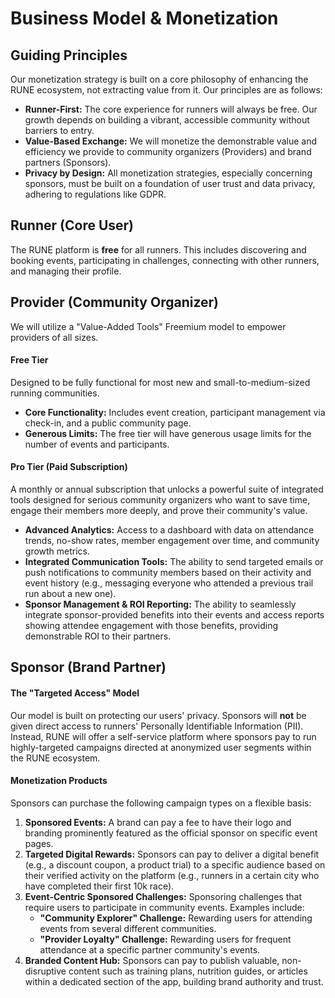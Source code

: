 # Business Model & Monetization

## Guiding Principles

Our monetization strategy is built on a core philosophy of enhancing the RUNE ecosystem, not extracting value from it. Our principles are as follows:

* **Runner-First:** The core experience for runners will always be free. Our growth depends on building a vibrant, accessible community without barriers to entry.
* **Value-Based Exchange:** We will monetize the demonstrable value and efficiency we provide to community organizers (Providers) and brand partners (Sponsors).
* **Privacy by Design:** All monetization strategies, especially concerning sponsors, must be built on a foundation of user trust and data privacy, adhering to regulations like GDPR.

## Runner (Core User)

The RUNE platform is **free** for all runners. This includes discovering and booking events, participating in challenges, connecting with other runners, and managing their profile.

## Provider (Community Organizer)

We will utilize a "Value-Added Tools" Freemium model to empower providers of all sizes.

#### **Free Tier**
Designed to be fully functional for most new and small-to-medium-sized running communities.
* **Core Functionality:** Includes event creation, participant management via check-in, and a public community page.
* **Generous Limits:** The free tier will have generous usage limits for the number of events and participants.

#### **Pro Tier (Paid Subscription)**
A monthly or annual subscription that unlocks a powerful suite of integrated tools designed for serious community organizers who want to save time, engage their members more deeply, and prove their community's value.

* **Advanced Analytics:** Access to a dashboard with data on attendance trends, no-show rates, member engagement over time, and community growth metrics.
* **Integrated Communication Tools:** The ability to send targeted emails or push notifications to community members based on their activity and event history (e.g., messaging everyone who attended a previous trail run about a new one).
* **Sponsor Management & ROI Reporting:** The ability to seamlessly integrate sponsor-provided benefits into their events and access reports showing attendee engagement with those benefits, providing demonstrable ROI to their partners.

## Sponsor (Brand Partner)

#### The "Targeted Access" Model
Our model is built on protecting our users' privacy. Sponsors will **not** be given direct access to runners' Personally Identifiable Information (PII). Instead, RUNE will offer a self-service platform where sponsors pay to run highly-targeted campaigns directed at anonymized user segments within the RUNE ecosystem.

#### Monetization Products
Sponsors can purchase the following campaign types on a flexible basis:

1.  **Sponsored Events:** A brand can pay a fee to have their logo and branding prominently featured as the official sponsor on specific event pages.
2.  **Targeted Digital Rewards:** Sponsors can pay to deliver a digital benefit (e.g., a discount coupon, a product trial) to a specific audience based on their verified activity on the platform (e.g., runners in a certain city who have completed their first 10k race).
3.  **Event-Centric Sponsored Challenges:** Sponsoring challenges that require users to participate in community events. Examples include:
    * **"Community Explorer" Challenge:** Rewarding users for attending events from several different communities.
    * **"Provider Loyalty" Challenge:** Rewarding users for frequent attendance at a specific partner community's events.
4.  **Branded Content Hub:** Sponsors can pay to publish valuable, non-disruptive content such as training plans, nutrition guides, or articles within a dedicated section of the app, building brand authority and trust.
